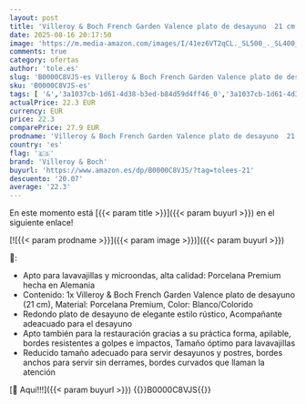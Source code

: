 ```yaml
---
layout: post
title: 'Villeroy & Boch French Garden Valence plato de desayuno  21 cm  Porcelana Premium  Blanco/Colorido'
date: 2025-08-16 20:17:50
image: 'https://m.media-amazon.com/images/I/41ez6VT2qCL._SL500_._SL400_.jpg'
comments: true
category: ofertas
author: 'tole.es'
slug: 'B0000C8VJS-es Villeroy & Boch French Garden Valence plato de desayuno 21...'
sku: 'B0000C8VJS-es'
tags: [ '&','3a1037cb-1d61-4d38-b3ed-b84d59d4ff46_0','3a1037cb-1d61-4d38-b3ed-b84d59d4ff46_1601','Arborist Merchandising Root','Cocina y comedor','Cubertería, vajilla y cristalería','Custom Stores','Hogar y cocina','Piezas de vajilla','Platos','Platos llanos','Self Service','Vajilla','boch','villeroy','villeroy & boch','🇪🇸', ]
actualPrice: 22.3 EUR
currency: EUR
price: 22.3
comparePrice: 27.9 EUR
prodname: 'Villeroy & Boch French Garden Valence plato de desayuno  21 cm  Porcelana Premium  Blanco/Colorido'
country: 'es'
flag: '🇪🇸'
brand: 'Villeroy & Boch'
buyurl: 'https://www.amazon.es/dp/B0000C8VJS/?tag=tolees-21'
descuento: '20.07'
average: '22.3'
---
```


En este momento está [{{< param title >}}]({{< param buyurl >}}) en el siguiente enlace!

[![{{< param prodname >}}]({{< param image >}})]({{< param buyurl >}})

🔎:

- Apto para lavavajillas y microondas, alta calidad: Porcelana Premium hecha en Alemania
- Contenido: 1x Villeroy & Boch French Garden Valence plato de desayuno (21 cm), Material: Porcelana Premium, Color: Blanco/Colorido
- Redondo plato de desayuno de elegante estilo rústico, Acompañante adeacuado para el desayuno
- Apto también para la restauración gracias a su práctica forma, apilable, bordes resistentes a golpes e impactos, Tamaño óptimo para lavavajillas
- Reducido tamaño adecuado para servir desayunos y postres, bordes anchos para servir sin derrames, bordes curvados que llaman la atención

[🛒 Aquí!!!]({{< param buyurl >}})
{{<world>}}B0000C8VJS{{</world>}}

